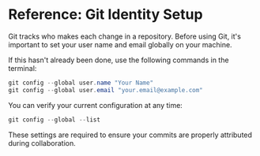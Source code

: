 # Reference: Git Identity Setup

Git tracks who makes each change in a repository. Before using Git, it's important to set your user name and email globally on your machine.

If this hasn't already been done, use the following commands in the terminal:

```powershell
git config --global user.name "Your Name"
git config --global user.email "your.email@example.com"
```

You can verify your current configuration at any time:

```powershell
git config --global --list
```

These settings are required to ensure your commits are properly attributed during collaboration.
